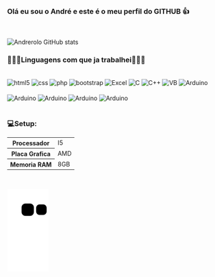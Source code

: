 ### Olá eu sou o André e este é o meu perfil do GITHUB 👍
<br>

![Andrerolo GitHub stats](https://github-readme-stats.vercel.app/api?username=Andrerolo&show_icons=true&theme=github_dark&count_private=true)

### 👨🏻‍💻Linguagens com que ja trabalhei👨🏻‍💻
<br>

<div style="display: inline_block">
    <img align="center" alt="html5" src="https://img.shields.io/badge/HTML5-E34F26?style=for-the-badge&logo=html5&logoColor=white" />
    <img align="center" alt="css" src="https://img.shields.io/badge/CSS3-1572B6?style=for-the-badge&logo=css3&logoColor=white" />
    <img align="center" alt="php" src="https://img.shields.io/badge/PHP-777BB4?style=for-the-badge&logo=php&logoColor=white" />
    <img align="center" alt="bootstrap" src="https://img.shields.io/badge/Bootstrap-563D7C?style=for-the-badge&logo=bootstrap&logoColor=white" />
    <img align="center" alt="Excel" src="https://img.shields.io/badge/Microsoft_Excel-217346?style=for-the-badge&logo=microsoft-excel&logoColor=white" />
    <img align="center" alt="C" src="https://img.shields.io/badge/C%23-239120?style=for-the-badge&logo=c-sharp&logoColor=white" />
    <img align="center" alt="C++" src="https://img.shields.io/badge/C++-00599C?style=for-the-badge&logo=c++-sharp&logoColor=white" />
    <img align="center" alt="VB" src="https://img.shields.io/badge/.NET-5C2D91?style=for-the-badge&logo=.net&logoColor=white" />
    <img align="center" alt="Arduino" src="https://img.shields.io/badge/arduino-00979D?style=for-the-badge&logo=arduino&logoColor=white" /> 
    <br>
    <br>
    <img align="center" alt="Arduino" src="https://img.shields.io/badge/Apache_Groovy-4298B8?style=for-the-badge&logo=apachegroovy&logoColor=white" />
    <img align="center" alt="Arduino" src="https://img.shields.io/badge/JavaScript-F7DF1E?style=for-the-badge&logo=javascript&logoColor=white" />
    <img align="center" alt="Arduino" src="https://img.shields.io/badge/Go-00ADD8?style=for-the-badge&logo=go&logoColor=white" />
    <img align="center" alt="Arduino" src="https://img.shields.io/badge/Windows_Terminal-4D4D4D?style=for-the-badge&logo=windowsterminal&logoColor=white" />
  
  
</div><br/>

### 💻Setup:

<div style="display: inline_block">
<table>
<tr>
    <th>Processador </th>
    <td>I5</td>
</tr>

<tr>
    <th>Placa Grafica </th>
    <td>AMD</td>
</tr>


<tr>
    <th>Memoria RAM </th>
    <td>8GB</td>
</tr>


</table>



<br>




  ![Snake animation](https://github.com/rafaballerini/rafaballerini/blob/output/github-contribution-grid-snake.svg)
 
</div>
